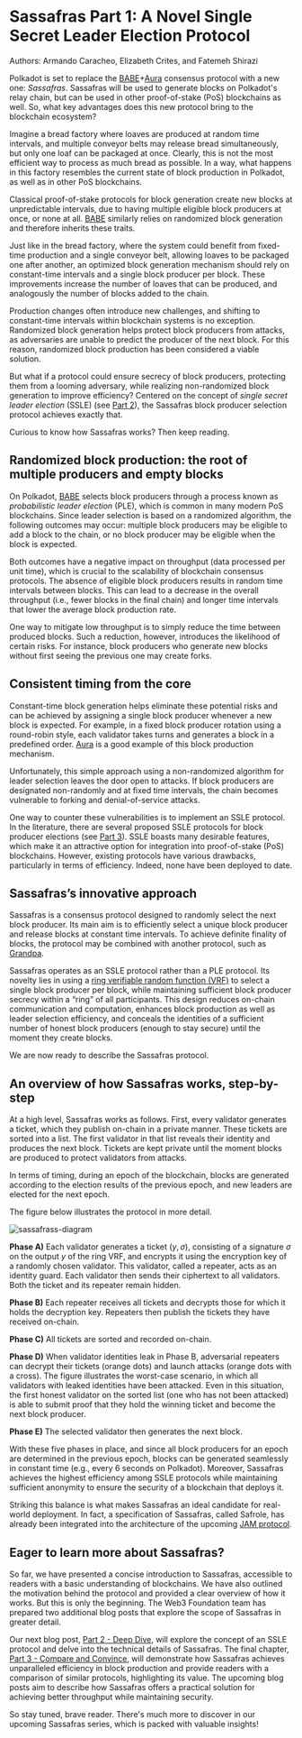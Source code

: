 # Sassafras Part 1: A Novel Single Secret Leader Election Protocol 

Authors: Armando Caracheo, Elizabeth Crites, and Fatemeh Shirazi

Polkadot is set to replace the [BABE](https://wiki.polkadot.network/docs/learn-consensus#block-production-babe)+[Aura](https://openethereum.github.io/Aura.html) consensus protocol with a new one: *Sassafras*. Sassafras will be used to generate blocks on Polkadot's relay chain, but can be used in other proof-of-stake (PoS) blockchains as well. So, what key advantages does this new protocol bring to the blockchain ecosystem?

Imagine a bread factory where loaves are produced at random time intervals, and multiple conveyor belts may release bread simultaneously, but only one loaf can be packaged at once. Clearly, this is not the most efficient way to process as much bread as possible. In a way, what happens in this factory resembles the current state of block production in Polkadot, as well as in other PoS blockchains.

Classical proof-of-stake protocols for block generation create new blocks at unpredictable intervals, due to having multiple eligible block producers at once, or none at all. [BABE](https://wiki.polkadot.network/docs/learn-consensus#block-production-babe) similarly relies on randomized block generation and therefore inherits these traits.

Just like in the bread factory, where the system could benefit from fixed-time production and a single conveyor belt, allowing loaves to be packaged one after another, an optimized block generation mechanism should rely on constant-time intervals and a single block producer per block. These improvements increase the number of loaves that can be produced, and analogously the number of blocks added to the chain.

Production changes often introduce new challenges, and shifting to constant-time intervals within blockchain systems is no exception. Randomized block generation helps protect block producers from attacks, as adversaries are unable to predict the producer of the next block. For this reason, randomized block production has been considered a viable solution.

But what if a protocol could ensure secrecy of block producers, protecting them from a looming adversary, while realizing non-randomized block generation to improve efficiency? Centered on the concept of *single secret leader election* (SSLE) (see [Part 2](https://hackmd.io/@W3F64sDIRkudVylsBHxi4Q/Bkr59i7ekg)), the Sassafras block producer selection protocol achieves exactly that.

Curious to know how Sassafras works? Then keep reading.

## Randomized block production: the root of multiple producers and empty blocks

On Polkadot, [BABE](https://wiki.polkadot.network/docs/learn-consensus#block-production-babe) selects block producers through a process known as *probabilistic leader election* (PLE), which is common in many modern PoS blockchains. Since leader selection is based on a randomized algorithm, the following outcomes may occur: multiple block producers may be eligible to add a block to the chain, or no block producer may be eligible when the block is expected.

Both outcomes have a negative impact on throughput (data processed per unit time), which is crucial to the scalability of blockchain consensus protocols. The absence of eligible block producers results in random time intervals between blocks. This can lead to a decrease in the overall throughput (i.e., fewer blocks in the final chain) and longer time intervals that lower the average block production rate.

One way to mitigate low throughput is to simply reduce the time between produced blocks. Such a reduction, however, introduces the likelihood of certain risks. For instance, block producers who generate new blocks without first seeing the previous one may create forks. 

## Consistent timing from the core

Constant-time block generation helps eliminate these potential risks and can be achieved by assigning a single block producer whenever a new block is expected. For example, in a fixed block producer rotation using a round-robin style, each validator takes turns and generates a block in a predefined order. [Aura](https://openethereum.github.io/Aura.html) is a good example of this block production mechanism.

Unfortunately, this simple approach using a non-randomized algorithm for leader selection leaves the door open to attacks. If block producers are designated non-randomly and at fixed time intervals, the chain becomes vulnerable to forking and denial-of-service attacks.

One way to counter these vulnerabilities is to implement an SSLE protocol. In the literature, there are several proposed SSLE protocols for block producer elections (see [Part 3](https://hackmd.io/I8VSv8c6Rfizi9JWmzX25w)). SSLE boasts many desirable features, which make it an attractive option for integration into proof-of-stake (PoS) blockchains.  However, existing protocols have various drawbacks, particularly in terms of efficiency. Indeed, none have been deployed to date.

## Sassafras’s innovative approach

Sassafras is a consensus protocol designed to randomly select the next block producer. Its main aim is to efficiently select a unique block producer and release blocks at constant time intervals. To achieve definite finality of blocks, the protocol may be combined with another protocol, such as [Grandpa](https://docs.polkadot.com/polkadot-protocol/architecture/polkadot-chain/pos-consensus/#).

Sassafras operates as an SSLE protocol rather than a PLE protocol. Its novelty lies in using a [ring verifiable random function (VRF)](https://eprint.iacr.org/2023/002) to select a single block producer per block, while maintaining sufficient block producer secrecy within a “ring” of all participants. This design reduces on-chain communication and computation, enhances block production as well as leader selection efficiency, and conceals the identities of a sufficient number of honest block producers (enough to stay secure) until the moment they create blocks.

We are now ready to describe the Sassafras protocol.

## An overview of how Sassafras works, step-by-step

At a high level, Sassafras works as follows. First, every validator generates a ticket, which they publish on-chain in a private manner. These tickets are sorted into a list. The first validator in that list reveals their identity and produces the next block. Tickets are kept private until the moment blocks are produced to protect validators from attacks.

In terms of timing, during an epoch of the blockchain, blocks are generated according to the election results of the previous epoch, and new leaders are elected for the next epoch.

The figure below illustrates the protocol in more detail. 

![sassafrass-diagram](https://hackmd.io/_uploads/BJaO6HF4ee.png)

**Phase A)** Each validator generates a ticket $(y, \sigma)$, consisting of a signature $\sigma$ on the output $y$ of the ring VRF, and encrypts it using the encryption key of a randomly chosen validator. This validator, called a repeater, acts as an identity guard. Each validator then sends their ciphertext to all validators. Both the ticket and its repeater remain hidden.

**Phase B)** Each repeater receives all tickets and decrypts those for which it holds the decryption key. Repeaters then publish the tickets they have received on-chain.

**Phase C)** All tickets are sorted and recorded on-chain.

**Phase D)** When validator identities leak in Phase B, adversarial repeaters can decrypt their tickets (orange dots) and launch attacks (orange dots with a cross). The figure illustrates the worst-case scenario, in which all validators with leaked identities have been attacked. Even in this situation, the first honest validator on the sorted list (one who has not been attacked) is able to submit proof that they hold the winning ticket and become the next block producer.

**Phase E)** The selected validator then generates the next block.

With these five phases in place, and since all block producers for an epoch are determined in the previous epoch, blocks can be generated seamlessly in constant time (e.g., every 6 seconds on Polkadot). Moreover, Sassafras achieves the highest efficiency among SSLE protocols while maintaining sufficient anonymity to ensure the security of a blockchain that deploys it. 


Striking this balance is what makes Sassafras an ideal candidate for real-world deployment. In fact, a specification of Sassafras, called Safrole, has already been integrated into the architecture of the upcoming [JAM protocol](https://graypaper.com/).  

## Eager to learn more about Sassafras?

So far, we have presented a concise introduction to Sassafras, accessible to readers with a basic understanding of blockchains. We have also outlined the motivation behind the protocol and provided a clear overview of how it works. But this is only the beginning. The Web3 Foundation team has prepared two additional blog posts that explore the scope of Sassafras in greater detail.

Our next blog post, [Part 2 - Deep Dive](https://hackmd.io/@W3F64sDIRkudVylsBHxi4Q/Bkr59i7ekg), will explore the concept of an SSLE protocol and delve into the technical details of Sassafras. The final chapter, [Part 3 - Compare and Convince](https://hackmd.io/I8VSv8c6Rfizi9JWmzX25w), will demonstrate how Sassafras achieves unparalleled efficiency in block production and provide readers with a comparison of similar protocols, highlighting its value. The upcoming blog posts aim to describe how Sassafras offers a practical solution for achieving better throughput while maintaining security.

So stay tuned, brave reader. There's much more to discover in our upcoming Sassafras series, which is packed with valuable insights!
